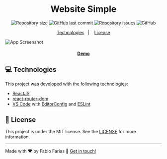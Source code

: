<h1 align="center">
    Website Simple
</h1>

<p align="center">
  <img alt="Repository size" src="https://img.shields.io/github/repo-size/frf/react-simple-website.svg">
  <a href="https://github.com/lukemorales/bancointer/commits/master">
    <img alt="GitHub last commit" src="https://img.shields.io/github/last-commit/frf/react-simple-website.svg">
  </a>

  <a href="https://github.com/lukemorales/bancointer/issues">
    <img alt="Repository issues" src="https://img.shields.io/github/issues/frf/react-simple-website.svg">
  </a>

  <img alt="GitHub" src="https://img.shields.io/github/license/frf/react-simple-website.svg">
</p>

<p align="center">
  <a href="#frf">Technologies</a>&nbsp;&nbsp;&nbsp;|&nbsp;&nbsp;&nbsp;
  <a href="#memo-license">License</a>
</p>

![App Screenshot](https://website.app2u.co/images/screens/screenshot_home.png)
<p align="center">
  <a href="https://website.app2u.co" target="_blank">
    <h4 align="center">Demo</h4>
  </a>
</p>

## :computer: Technologies
This project was developed with the following technologies:

- [ReactJS](https://reactjs.org/)
- [react-router-dom](https://github.com/ReactTraining/react-router)
- [VS Code][vscode] with [EditorConfig][vceditconfig] and [ESLint][vceslint]

## :memo: License

This project is under the MIT license. See the [LICENSE](https://github.com/frf/react-simple-website/blob/master/LICENSE) for more information.

---

Made with ♥ by Fabio Farias :wave: [Get in touch!](https://linkedin.com/in/fabiorochafarias/)

[ts]: https://www.typescriptlang.org
[vscode]: https://code.visualstudio.com/
[yarn]: https://yarnpkg.com/
[vceditconfig]: https://marketplace.visualstudio.com/items?itemName=EditorConfig.EditorConfig
[vceslint]: https://marketplace.visualstudio.com/items?itemName=dbaeumer.vscode-eslint
